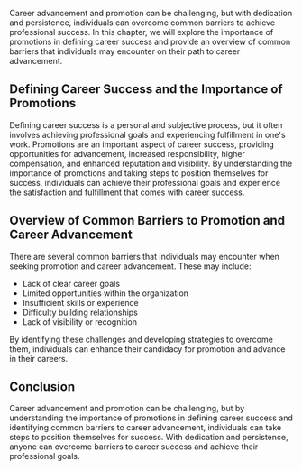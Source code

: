 
Career advancement and promotion can be challenging, but with dedication and persistence, individuals can overcome common barriers to achieve professional success. In this chapter, we will explore the importance of promotions in defining career success and provide an overview of common barriers that individuals may encounter on their path to career advancement.

Defining Career Success and the Importance of Promotions
--------------------------------------------------------

Defining career success is a personal and subjective process, but it often involves achieving professional goals and experiencing fulfillment in one's work. Promotions are an important aspect of career success, providing opportunities for advancement, increased responsibility, higher compensation, and enhanced reputation and visibility. By understanding the importance of promotions and taking steps to position themselves for success, individuals can achieve their professional goals and experience the satisfaction and fulfillment that comes with career success.

Overview of Common Barriers to Promotion and Career Advancement
---------------------------------------------------------------

There are several common barriers that individuals may encounter when seeking promotion and career advancement. These may include:

* Lack of clear career goals
* Limited opportunities within the organization
* Insufficient skills or experience
* Difficulty building relationships
* Lack of visibility or recognition

By identifying these challenges and developing strategies to overcome them, individuals can enhance their candidacy for promotion and advance in their careers.

Conclusion
----------

Career advancement and promotion can be challenging, but by understanding the importance of promotions in defining career success and identifying common barriers to career advancement, individuals can take steps to position themselves for success. With dedication and persistence, anyone can overcome barriers to career success and achieve their professional goals.
